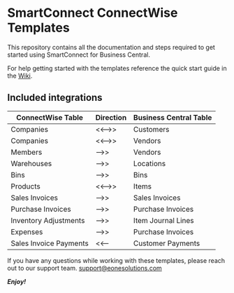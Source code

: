 # SmartConnect ConnectWise Templates

This repository contains all the documentation and steps required to get started using SmartConnect for Business Central.

For help getting started with the templates reference the quick start guide in the [Wiki](https://github.com/ethan-sorenson/SmartConnectConnectWise/wiki/Getting-Started).

## Included integrations

| ConnectWise Table      | Direction | Business Central Table |
| ---------------------- | --------- | ---------------------- |
| Companies              | <<-->>    | Customers              |
| Companies              | <<-->>    | Vendors                |
| Members                | -->>      | Vendors                |
| Warehouses             | -->>      | Locations              |
| Bins                   | -->>      | Bins                   |
| Products               | <<-->>    | Items                  |
| Sales Invoices         | -->>      | Sales Invoices         |
| Purchase Invoices      | -->>      | Purchase Invoices      |
| Inventory Adjustments  | -->>      | Item Journal Lines     |
| Expenses               | -->>      | Purchase Invoices      |
| Sales Invoice Payments | <<--      | Customer Payments      |

If you have any questions while working with these templates, please reach out to our support team.
[support@eonesolutions.com](mailto:support@eonesolutions.com)

**_Enjoy!_**
